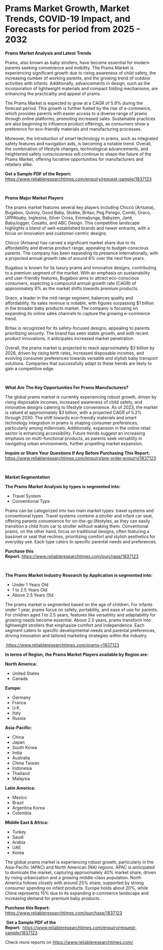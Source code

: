 <p><h1>Prams Market Growth, Market Trends, COVID-19 Impact, and Forecasts for period from 2025 - 2032</h1></p><p><strong>Prams Market Analysis and Latest Trends</strong></p>
<p><p>Prams, also known as baby strollers, have become essential for modern parents seeking convenience and mobility. The Prams Market is experiencing significant growth due to rising awareness of child safety, the increasing number of working parents, and the growing trend of outdoor activities with infants. Additionally, advancements in design, such as the incorporation of lightweight materials and compact folding mechanisms, are enhancing the practicality and appeal of prams.</p><p>The Prams Market is expected to grow at a CAGR of 5.9% during the forecast period. This growth is further fueled by the rise of e-commerce, which provides parents with easier access to a diverse range of prams through online platforms, promoting increased sales. Sustainable practices are also beginning to influence product offerings, as consumers show a preference for eco-friendly materials and manufacturing processes. </p><p>Moreover, the introduction of smart technology in prams, such as integrated safety features and navigation aids, is becoming a notable trend. Overall, the combination of lifestyle changes, technological advancements, and heightened safety consciousness will continue to shape the future of the Prams Market, offering lucrative opportunities for manufacturers and retailers alike.</p></p>
<p><strong>Get a Sample PDF of the Report:&nbsp;</strong> <a href="https://www.reliableresearchtimes.com/enquiry/request-sample/1837123?utm_campaign=3548&utm_medium=2&utm_source=Github&utm_content=ia&utm_term=04042025&utm_id=prams">https://www.reliableresearchtimes.com/enquiry/request-sample/1837123</a></p>
<p>&nbsp;</p>
<p><strong>Prams Major Market Players</strong></p>
<p><p>The prams market features several key players including Chicco (Artsana), Bugaboo, Quinny, Good Baby, Stokke, Britax, Peg Perego, Combi, Graco, UPPAbaby, Inglesina, Silver Cross, Emmaljunga, Babyzen, Jané, BabyJogger, Cosatto, and ABC Design. This competitive landscape highlights a blend of well-established brands and newer entrants, with a focus on innovation and customer-centric designs.</p><p>Chicco (Artsana) has carved a significant market share due to its affordability and diverse product range, appealing to budget-conscious parents. The company has been expanding its presence internationally, with a projected annual growth rate of around 6% over the next five years.</p><p>Bugaboo is known for its luxury prams and innovative designs, contributing to a premium segment of the market. With an emphasis on sustainability and user-friendly features, Bugaboo aims to attract eco-conscious consumers, expecting a compound annual growth rate (CAGR) of approximately 8% as the market shifts towards premium products.</p><p>Graco, a leader in the mid-range segment, balances quality and affordability. Its sales revenue is notable, with figures surpassing $1 billion in the broader baby products market. The company is focusing on expanding its online sales channels to capture the growing e-commerce trend.</p><p>Britax is recognized for its safety-focused designs, appealing to parents prioritizing security. The brand has seen stable growth, and with recent product innovations, it anticipates increased market penetration.</p><p>Overall, the prams market is projected to reach approximately $3 billion by 2026, driven by rising birth rates, increased disposable incomes, and evolving consumer preferences towards versatile and stylish baby transport solutions. Companies that successfully adapt to these trends are likely to gain a competitive edge.</p></p>
<p>&nbsp;</p>
<p><strong>What Are The Key Opportunities For Prams Manufacturers?</strong></p>
<p><p>The global prams market is currently experiencing robust growth, driven by rising disposable incomes, increased awareness of child safety, and innovative designs catering to lifestyle convenience. As of 2023, the market is valued at approximately $3 billion, with a projected CAGR of 5.2% through 2030. The shift towards eco-friendly materials and smart technology integration in prams is shaping consumer preferences, particularly among millennials. Additionally, expansion in the online retail sector is enhancing accessibility. Future trends suggest an increasing emphasis on multi-functional products, as parents seek versatility in navigating urban environments, further propelling market expansion.</p></p>
<p><strong>Inquire or Share Your Questions If Any Before Purchasing This Report:</strong> <a href="https://www.reliableresearchtimes.com/enquiry/pre-order-enquiry/1837123?utm_campaign=3548&utm_medium=2&utm_source=Github&utm_content=ia&utm_term=04042025&utm_id=prams">https://www.reliableresearchtimes.com/enquiry/pre-order-enquiry/1837123</a></p>
<p>&nbsp;</p>
<p><strong>Market Segmentation</strong></p>
<p><strong>The Prams Market Analysis by types is segmented into:</strong></p>
<p><ul><li>Travel System</li><li>Conventional Type</li></ul></p>
<p><p>Prams can be categorized into two main market types: travel systems and conventional types. Travel systems combine a stroller and infant car seat, offering parents convenience for on-the-go lifestyles, as they can easily transition a child from car to stroller without waking them. Conventional prams, on the other hand, focus on traditional designs, often featuring a bassinet or seat that reclines, prioritizing comfort and stylish aesthetics for everyday use. Each type caters to specific parental needs and preferences.</p></p>
<p><strong>Purchase this Report:&nbsp;</strong><a href="https://www.reliableresearchtimes.com/purchase/1837123?utm_campaign=3548&utm_medium=2&utm_source=Github&utm_content=ia&utm_term=04042025&utm_id=prams">https://www.reliableresearchtimes.com/purchase/1837123</a></p>
<p>&nbsp;</p>
<p><strong>The Prams Market Industry Research by Application is segmented into:</strong></p>
<p><ul><li>Under 1 Years Old</li><li>1 to 2.5 Years Old</li><li>Above 2.5 Years Old</li></ul></p>
<p><p>The prams market is segmented based on the age of children. For infants under 1 year, prams focus on safety, portability, and ease of use for parents. For children aged 1 to 2.5 years, features like versatility and adaptability for growing needs become essential. Above 2.5 years, prams transform into lightweight strollers that emphasize comfort and independence. Each segment caters to specific developmental needs and parental preferences, driving innovation and tailored marketing strategies within the industry.</p></p>
<p><a href="https://www.reliableresearchtimes.com/prams-r1837123?utm_campaign=3548&utm_medium=2&utm_source=Github&utm_content=ia&utm_term=04042025&utm_id=prams">&nbsp;https://www.reliableresearchtimes.com/prams-r1837123</a></p>
<p><strong>In terms of Region, the Prams Market Players available by Region are:</strong></p>
<p>
    <p> <strong> North America: </strong>
        <ul>
            <li>United States</li>
            <li>Canada</li>
        </ul>
        </p> 
    <p> <strong> Europe: </strong>
        <ul>
            <li>Germany</li>
            <li>France</li>
            <li>U.K.</li>
            <li>Italy</li>
            <li>Russia</li>
        </ul>
        </p> 
    <p> <strong> Asia-Pacific: </strong>
        <ul>
            <li>China</li>
            <li>Japan</li>
            <li>South Korea</li>
            <li>India</li>
            <li>Australia</li>
            <li>China Taiwan</li>
            <li>Indonesia</li>
            <li>Thailand</li>
            <li>Malaysia</li>
        </ul>
        </p> 
    <p> <strong> Latin America: </strong>
        <ul>
            <li>Mexico</li>
            <li>Brazil</li>
            <li>Argentina Korea</li>
            <li>Colombia</li>
        </ul>
        </p> 
    <p> <strong> Middle East & Africa: </strong>
        <ul>
            <li>Turkey</li>
            <li>Saudi</li>
            <li>Arabia</li>
            <li>UAE</li>
            <li>Korea</li>
        </ul>
    </p>
    </p>
<p><p>The global prams market is experiencing robust growth, particularly in the Asia-Pacific (APAC) and North American (NA) regions. APAC is anticipated to dominate the market, capturing approximately 40% market share, driven by rising urbanization and a growing middle-class population. North America follows closely with around 25% share, supported by strong consumer spending on infant products. Europe holds about 20%, while China represents 15% due to its expanding e-commerce landscape and increasing demand for premium baby products.</p></p>
<p><strong>Purchase this Report: </strong><a href="https://www.reliableresearchtimes.com/purchase/1837123?utm_campaign=3548&utm_medium=2&utm_source=Github&utm_content=ia&utm_term=04042025&utm_id=prams">https://www.reliableresearchtimes.com/purchase/1837123</a></p>
<p>&nbsp;<strong>Get a Sample PDF of the Report:&nbsp;&nbsp;</strong><a href="https://www.reliableresearchtimes.com/enquiry/request-sample/1837123?utm_campaign=3548&utm_medium=2&utm_source=Github&utm_content=ia&utm_term=04042025&utm_id=prams">https://www.reliableresearchtimes.com/enquiry/request-sample/1837123</a></p>
<p><strong></strong></p>
<p>Check more reports on <a href="https://www.reliableresearchtimes.com/?utm_campaign=3548&utm_medium=2&utm_source=Github&utm_content=ia&utm_term=04042025&utm_id=prams">https://www.reliableresearchtimes.com/</a></p>